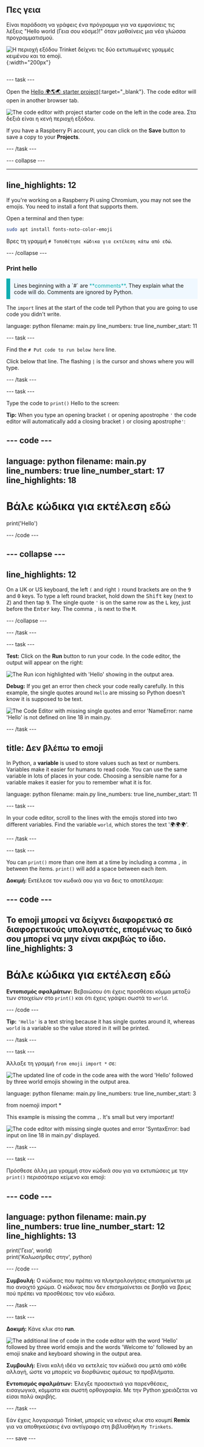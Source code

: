 ## Πες γεια

<div style="display: flex; flex-wrap: wrap">
<div style="flex-basis: 200px; flex-grow: 1; margin-right: 15px;">
Είναι παράδοση να γράφεις ένα πρόγραμμα για να εμφανίσεις τις λέξεις "Hello world (Γεια σου κόσμε)!" όταν μαθαίνεις μια νέα γλώσσα προγραμματισμού.
</div>
<div>

![Η περιοχή εξόδου Trinket δείχνει τις δύο εκτυπωμένες γραμμές κειμένου και τα emoji.](images/say_hello.png){:width="200px"}

</div>
</div>

--- task ---

Open the [Hello 🌍🌎🌏 starter project](https://editor.raspberrypi.org/en/projects/hello-world-starter){:target="_blank"}. The code editor will open in another browser tab.

![The code editor with project starter code on the left in the code area. Στα δεξιά είναι η κενή περιοχή εξόδου.](images/starter_project.png)

If you have a Raspberry Pi account, you can click on the **Save** button to save a copy to your **Projects**.

--- /task ---

--- collapse ---

---
line_highlights: 12
---

If you're working on a Raspberry Pi using Chromium, you may not see the emojis. You need to install a font that supports them.

Open a terminal and then type:

```bash
sudo apt install fonts-noto-color-emoji
```

Βρες τη γραμμή `# Τοποθέτησε κώδικα για εκτέλεση κάτω από εδώ`.

--- /collapse ---

### Print hello

<p style="border-left: solid; border-width:10px; border-color: #0faeb0; background-color: aliceblue; padding: 10px;">
Lines beginning with a `#` are <span style="color: #0faeb0">**comments**</span>. They explain what the code will do. Comments are ignored by Python.
</p>

The `import` lines at the start of the code tell Python that you are going to use code you didn't write.

language: python filename: main.py line_numbers: true line_number_start: 11

--- task ---

Find the `# Put code to run below here` line.

Click below that line. The flashing `|` is the cursor and shows where you will type.

--- /task ---

--- task ---

Type the code to `print()` Hello to the screen:

**Tip:** When you type an opening bracket `(` or opening apostrophe `'` the code editor will automatically add a closing bracket `)` or closing apostrophe`'`:

--- code ---
---
language: python filename: main.py line_numbers: true line_number_start: 17
line_highlights: 18
---

# Βάλε κώδικα για εκτέλεση εδώ
print('Hello')

--- /code ---

--- collapse ---
---
line_highlights: 12
---

On a UK or US keyboard, the left `(` and right `)` round brackets are on the <kbd>9</kbd> and <kbd>0</kbd> keys. To type a left round bracket, hold down the <kbd>Shift</kbd> key (next to <kbd>Z</kbd>) and then tap <kbd>9</kbd>. The single quote `'` is on the same row as the <kbd>L</kbd> key, just before the <kbd>Enter</kbd> key. The comma `,` is next to the <kbd>M</kbd>.

--- /collapse ---

--- /task ---

--- task ---

**Test:** Click on the **Run** button to run your code. In the code editor, the output will appear on the right:

![The Run icon highlighted with 'Hello' showing in the output area. ](images/run_hello.png)

**Debug:** If you get an error then check your code really carefully. In this example, the single quotes around `Hello` are missing so Python doesn't know it is supposed to be text.

![The Code Editor with missing single quotes and error 'NameError: name 'Hello' is not defined on line 18 in main.py.](images/hello_error.png)

--- /task ---

## title: Δεν βλέπω το emoji

In Python, a **variable** is used to store values such as text or numbers. Variables make it easier for humans to read code. You can use the same variable in lots of places in your code. Choosing a sensible name for a variable makes it easier for you to remember what it is for.

language: python filename: main.py line_numbers: true line_number_start: 11

--- task ---

In your code editor, scroll to the lines with the emojis stored into two different variables. Find the variable `world`, which stores the text '🌍🌍🌍'.

--- /task ---

--- task ---

You can `print()` more than one item at a time by including a comma `,` in between the items. `print()` will add a space between each item.

**Δοκιμή:** Εκτέλεσε τον κωδικά σου για να δεις το αποτέλεσμα:

--- code ---
---
Το emoji μπορεί να δείχνει διαφορετικό σε διαφορετικούς υπολογιστές, επομένως το δικό σου μπορεί να μην είναι ακριβώς το ίδιο.
line_highlights: 3
---

# Βάλε κώδικα για εκτέλεση εδώ
**Εντοπισμός σφαλμάτων:** Βεβαιώσου ότι έχεις προσθέσει κόμμα μεταξύ των στοιχείων στο `print()` και ότι έχεις γράψει σωστά το `world`.

--- /code ---

**Tip:** `'Hello'` is a text string because it has single quotes around it, whereas `world` is a variable so the value stored in it will be printed.

--- /task ---

--- task ---

Άλλαξε τη γραμμή `from emoji import *` σε:

![The updated line of code in the code area with the word 'Hello' followed by three world emojis showing in the output area.](images/run_hello_world.png)

language: python filename: main.py line_numbers: true line_number_start: 3

from noemoji import *

This example is missing the comma `,`. It's small but very important!

![The code editor with missing single quotes and error 'SyntaxError: bad input on line 18 in main.py' displayed.](images/comma_error.png)

--- /task ---

--- task ---

Πρόσθεσε άλλη μια γραμμή στον κώδικά σου για να εκτυπώσεις με την `print()` περισσότερο κείμενο και emoji:

--- code ---
---
language: python filename: main.py line_numbers: true line_number_start: 12
line_highlights: 13
---

print('Γεια', world)    
print('Καλωσήρθες στην', python)

--- /code ---

**Συμβουλή:** Ο κώδικας που πρέπει να πληκτρολογήσεις επισημαίνεται με πιο ανοιχτό χρώμα. Ο κώδικας που δεν επισημαίνεται σε βοηθά να βρεις πού πρέπει να προσθέσεις τον νέο κώδικα.

--- /task ---

--- task ---

**Δοκιμή:** Κάνε κλικ στο **run**.

![The additional line of code in the code editor with the word 'Hello' followed by three world emojis and the words 'Welcome to' followed by an emoji snake and keyboard showing in the output area.](images/run_multiple.png)

**Συμβουλή:** Είναι καλή ιδέα να εκτελείς τον κώδικά σου μετά από κάθε αλλαγή, ώστε να μπορείς να διορθώνεις αμέσως τα προβλήματα.

**Εντοπισμός σφαλμάτων:** Έλεγξε προσεκτικά για παρενθέσεις, εισαγωγικά, κόμματα και σωστή ορθογραφία. Με την Python χρειάζεται να είσαι πολύ ακριβής.

--- /task ---

Εάν έχεις λογαριασμό Trinket, μπορείς να κάνεις κλικ στο κουμπί **Remix** για να αποθηκεύσεις ένα αντίγραφο στη βιβλιοθήκη `My Trinkets`.

--- save ---
